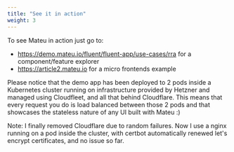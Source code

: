 ```yaml
---
title: "See it in action"
weight: 3
---
```


To see Mateu in action just go to:

- https://demo.mateu.io/fluent/fluent-app/use-cases/rra for a component/feature explorer
- https://article2.mateu.io for a micro frontends example

Please notice that the demo app has been deployed to 2 pods inside a Kubernetes cluster running on infrastructure 
provided by Hetzner and managed using Cloudfleet, and all that behind Cloudflare. 
This means that every request you do is load balanced between those 2 pods and that showcases the stateless nature 
of any UI built with Mateu :) 

Note: I finally removed Cloudflare due to random failures. Now I use a nginx running on a pod inside the cluster, 
with certbot automatically renewed let's encrypt certificates, and no issue so far. 
